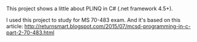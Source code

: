 This project shows a little about PLINQ in C# (.net framework 4.5+).

I used this project to study for MS 70-483 exam. And it's based on this article: http://returnsmart.blogspot.com/2015/07/mcsd-programming-in-c-part-2-70-483.html

